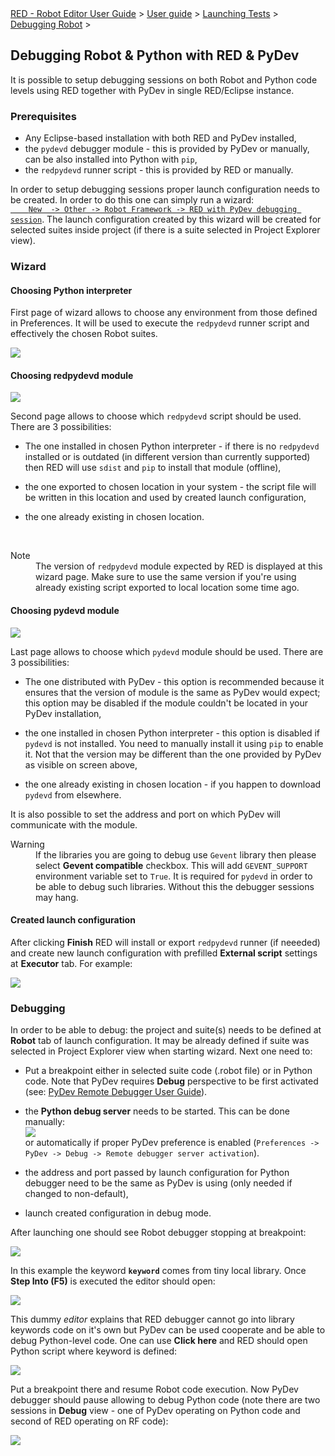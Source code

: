 <html>
<head>
<link href="PLUGINS_ROOT/org.robotframework.ide.eclipse.main.plugin.doc.user/help/style.css" rel="stylesheet" type="text/css"/>
</head>
<body>
<a href="RED/../../../../../help/index.html">RED - Robot Editor User Guide</a> &gt; <a href="RED/../../../../../help/user_guide/user_guide.html">User guide</a> &gt; <a href="RED/../../../../../help/user_guide/launching.html">Launching Tests</a> &gt; <a href="RED/../../../../../help/user_guide/launching/debug.html">Debugging Robot</a> &gt; 
	<h2>Debugging Robot &amp; Python with RED &amp; PyDev</h2>
<p>It is possible to setup debugging sessions on both Robot and Python code levels using RED together with
	PyDev in single RED/Eclipse instance.
	</p>
<h3>Prerequisites</h3>
<ul>
<li>Any Eclipse-based installation with both RED and PyDev installed,
		</li>
<li>the <code>pydevd</code> debugger module - this is provided by PyDev or manually, can be also installed into 
		Python with <code>pip</code>,
		</li>
<li>the <code>redpydevd</code> runner script - this is provided by RED or manually.
		</li>
</ul>
<p>In order to setup debugging sessions proper launch configuration needs to be created. In order to do this 
	one can simply run a wizard: <code><a class="command" href="javascript:executeCommand('org.eclipse.ui.newWizard(newWizardId=org.robotframework.red.wizard.new.redPydevdLaunchConfig)')">
    New  -> Other -> Robot Framework -> RED with PyDev debugging session</a></code>. The launch configuration
    created by this wizard will be created for selected suites inside project (if there is a suite selected in Project
    Explorer view).
	</p>
<h3>Wizard</h3>
<h4>Choosing Python interpreter</h4>
<p>First page of wizard allows to choose any environment from those defined in Preferences. It will be used
	to execute the <code>redpydevd</code> runner script and effectively the chosen Robot suites. 
	</p>
<img src="images/red_pydev_wizard_envs.png"/>
<h4>Choosing redpydevd module</h4>
<img src="images/red_pydev_wizard_runner.png"/>
<p>Second page allows to choose which <code>redpydevd</code> script should be used. There are 3 possibilities:
	</p>
<ul>
<li>The one installed in chosen Python interpreter - if there is no <code>redpydevd</code> installed or
	   is outdated (in different version than currently supported) then RED will use <code>sdist</code> and <code>pip</code>
	   to install that module (offline),
       <p></p>
</li>
<li>the one exported to chosen location in your system - the script file will be written in this location
	   and used by created launch configuration,
       <p></p>
</li>
<li>the one already existing in chosen location.
	   </li>
</ul>
<br/>
<dl class="note">
<dt>Note</dt>
<dd>The version of <code>redpydevd</code> module expected by RED is displayed at this wizard page.
       Make sure to use the same version if you're using already existing script exported to local location some time ago.
       </dd>
</dl>
<h4>Choosing pydevd module</h4>
<img src="images/red_pydev_wizard_dbg.png"/>
<p>Last page allows to choose which <code>pydevd</code> module should be used. There are 3 possibilities:
    </p>
<ul>
<li>The one distributed with PyDev - this option is recommended because it ensures that the version of 
       module is the same as PyDev would expect; this option may be disabled if the module couldn't be located
       in your PyDev installation,
       <p></p>
</li>
<li>the one installed in chosen Python interpreter - this option is disabled if <code>pydevd</code> is not
       installed. You need to manually install it using <code>pip</code> to enable it. Not that the version may
       be different than the one provided by PyDev as visible on screen above,
       <p></p>
</li>
<li>the one already existing in chosen location - if you happen to download <code>pydevd</code> from elsewhere.
       </li>
</ul>
<p>It is also possible to set the address and port on which PyDev will communicate with the module.
    </p>
<dl class="warning">
<dt>Warning</dt>
<dd>If the libraries you are going to debug use <code>Gevent</code> library then please select <b>Gevent 
       compatible</b> checkbox. This will add <code>GEVENT_SUPPORT</code> environment variable set to <code>True</code>.
       It is required for <code>pydevd</code> in order to be able to debug such libraries. Without this the debugger
       sessions may hang.
       </dd>
</dl>
<h4>Created launch configuration</h4>
<p>After clicking <b>Finish</b> RED will install or export <code>redpydevd</code> runner (if neeeded) and create
    new launch configuration with prefilled <b>External script</b> settings at <b>Executor</b> tab. For example:
    </p>
<img src="images/red_pydev_wizard_cfg.png"/>
<h3>Debugging</h3>
<p>In order to be able to debug: the project and suite(s) needs to be defined at <b>Robot</b> tab of launch
    configuration. It may be already defined if suite was selected in Project Explorer view when starting wizard. 
    Next one need to: 
    </p>
<ul>
<li>Put a breakpoint either in selected suite code (.robot file) or in Python code. Note that PyDev requires
        <b>Debug</b> perspective to be first activated (see: <a class="external" href="http://www.pydev.org/manual_adv_remote_debugger.html" target="_blank">PyDev Remote Debugger User Guide</a>).
        <p></p>
</li>
<li>the <b>Python debug server</b> needs to be started. This can be done manually:<br/>
<img src="images/red_pydev_wizard_server.png"/><br/>
        or automatically if proper PyDev preference is enabled (<code>Preferences -> PyDev -> Debug -> Remote debugger server activation</code>).
        <p></p>
</li>
<li>the address and port passed by launch configuration for Python debugger need to be the same 
        as PyDev is using (only needed if changed to non-default),
        <p></p>
</li>
<li>launch created configuration in debug mode.
        </li>
</ul>
<p>After launching one should see Robot debugger stopping at breakpoint:
    </p>
<img src="images/red_pydev_wizard_brkp.png"/>
<p>In this example the keyword <b><code>keyword</code></b> comes from tiny local library. Once <b>Step Into (F5)</b>
    is executed the editor should open:
    </p>
<img src="images/red_pydev_wizard_editor.png"/>
<p>This dummy <i>editor</i> explains that RED debugger cannot go into library keywords code on it's own but 
    PyDev can be used cooperate and be able to debug Python-level code. One can use <b>Click here</b> and RED should 
    open Python script where keyword is defined:
    </p>
<img src="images/red_pydev_wizard_pybrkp.png"/>
<p>Put a breakpoint there and resume Robot code execution. Now PyDev debugger should pause allowing to debug 
    Python code (note there are two sessions in <b>Debug</b> view - one of PyDev operating on Python code and 
    second of RED operating on RF code):
    </p>
<img src="images/red_pydev_wizard_pause.png"/>
</body>
</html>